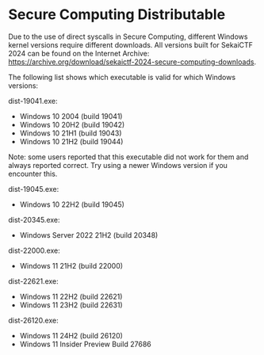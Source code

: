 # Secure Computing Distributable

Due to the use of direct syscalls in Secure Computing, different Windows kernel versions require different downloads. All versions built for SekaiCTF 2024 can be found on the Internet Archive: <https://archive.org/download/sekaictf-2024-secure-computing-downloads>.

The following list shows which executable is valid for which Windows versions:

dist-19041.exe:
- Windows 10 2004 (build 19041)
- Windows 10 20H2 (build 19042)
- Windows 10 21H1 (build 19043)
- Windows 10 21H2 (build 19044)

Note: some users reported that this executable did not work for them and always reported correct. Try using a newer Windows version if you encounter this.

dist-19045.exe:
- Windows 10 22H2 (build 19045)

dist-20345.exe:
- Windows Server 2022 21H2 (build 20348)

dist-22000.exe:
- Windows 11 21H2 (build 22000)

dist-22621.exe:
- Windows 11 22H2 (build 22621)
- Windows 11 23H2 (build 22631)

dist-26120.exe:
- Windows 11 24H2 (build 26120)
- Windows 11 Insider Preview Build 27686
